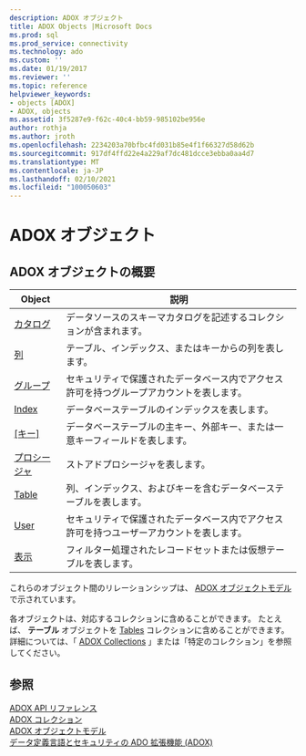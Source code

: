 ```yaml
---
description: ADOX オブジェクト
title: ADOX Objects |Microsoft Docs
ms.prod: sql
ms.prod_service: connectivity
ms.technology: ado
ms.custom: ''
ms.date: 01/19/2017
ms.reviewer: ''
ms.topic: reference
helpviewer_keywords:
- objects [ADOX]
- ADOX, objects
ms.assetid: 3f5287e9-f62c-40c4-bb59-985102be956e
author: rothja
ms.author: jroth
ms.openlocfilehash: 2234203a70bfbc4fd031b85e4f1f66327d58d62b
ms.sourcegitcommit: 917df4ffd22e4a229af7dc481dcce3ebba0aa4d7
ms.translationtype: MT
ms.contentlocale: ja-JP
ms.lasthandoff: 02/10/2021
ms.locfileid: "100050603"
---
```

# <a name="adox-objects"></a>ADOX オブジェクト
## <a name="adox-object-summary"></a>ADOX オブジェクトの概要  
  
|Object|説明|  
|------------|-----------------|  
|[カタログ](./catalog-object-adox.md)|データソースのスキーマカタログを記述するコレクションが含まれます。|  
|[列](./column-object-adox.md)|テーブル、インデックス、またはキーからの列を表します。|  
|[グループ](./group-object-adox.md)|セキュリティで保護されたデータベース内でアクセス許可を持つグループアカウントを表します。|  
|[Index](./index-object-adox.md)|データベーステーブルのインデックスを表します。|  
|[[キー]](./key-object-adox.md)|データベーステーブルの主キー、外部キー、または一意キーフィールドを表します。|  
|[プロシージャ](./procedure-object-adox.md)|ストアドプロシージャを表します。|  
|[Table](./table-object-adox.md)|列、インデックス、およびキーを含むデータベーステーブルを表します。|  
|[User](./user-object-adox.md)|セキュリティで保護されたデータベース内でアクセス許可を持つユーザーアカウントを表します。|  
|[表示](./view-object-adox.md)|フィルター処理されたレコードセットまたは仮想テーブルを表します。|  
  
 これらのオブジェクト間のリレーションシップは、 [ADOX オブジェクトモデル](./adox-object-model.md)で示されています。  
  
 各オブジェクトは、対応するコレクションに含めることができます。 たとえば、 **テーブル** オブジェクトを [Tables](./tables-collection-adox.md) コレクションに含めることができます。 詳細については、「 [ADOX Collections](./adox-collections.md) 」または「特定のコレクション」を参照してください。  
  
## <a name="see-also"></a>参照  
 [ADOX API リファレンス](./adox-object-model.md)   
 [ADOX コレクション](./adox-collections.md)   
 [ADOX オブジェクトモデル](./adox-object-model.md)   
 [データ定義言語とセキュリティの ADO 拡張機能 (ADOX)](../../guide/extensions/ado-extensions-for-data-definition-language-and-security-adox.md)